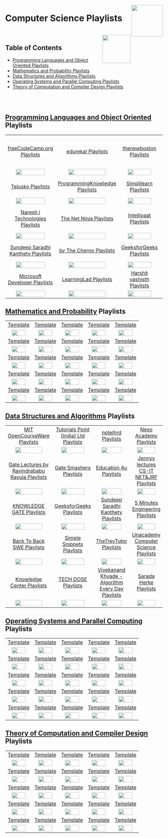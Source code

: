 <img align="right" width="100" src="https://github.com/cs-MohamedAyman/cs-MohamedAyman/blob/main/repos-logos/youtube.jpg"></img>

# Computer Science Playlists

<br>
<img align="right" width="90" src="https://github.com/cs-MohamedAyman/cs-MohamedAyman/blob/main/repos-icons/agenda.jpg">

## Table of Contents
  * [Programming Languages and Object Oriented Playlists](#Programming-Languages-and-Object-Oriented-Playlists)
  * [Mathematics and Probability Playlists](#Mathematics-and-Probability-Playlists)
  * [Data Structures and Algorithms Playlists](#Data-Structures-and-Algorithms-Playlists)
  * [Operating Systems and Parallel Computing Playlists](#Operating-Systems-and-Parallel-Computing-Playlists)
  * [Theory of Computation and Compiler Design Playlists](#Theory-of-Computation-and-Compiler-Design-Playlists)

<br><br>

## [Programming Languages and Object Oriented](https://github.com/cs-MohamedAyman/eLearning-Platforms/tree/master/YouTube-Playlists/Computer-Science/Programming-Languages-and-Object-Oriented/README.md) Playlists

<table>
    <tbody>
        <tr>
<td align="center" width="20%"><a href="https://github.com/cs-MohamedAyman/eLearning-Platforms/tree/master/YouTube-Playlists/Computer-Science/Programming-Languages-and-Object-Oriented/README.md">freeCodeCamp.org Playlists</a></td>
<td align="center" width="20%"><a href="https://github.com/cs-MohamedAyman/eLearning-Platforms/tree/master/YouTube-Playlists/Computer-Science/Programming-Languages-and-Object-Oriented/README.md">edureka! Playlists</a></td>
<td align="center" width="20%"><a href="https://github.com/cs-MohamedAyman/eLearning-Platforms/tree/master/YouTube-Playlists/Computer-Science/Programming-Languages-and-Object-Oriented/README.md">thenewboston Playlists</a></td>
<td align="center" width="20%"><a href="https://github.com/cs-MohamedAyman/eLearning-Platforms/tree/master/YouTube-Playlists/Computer-Science/Programming-Languages-and-Object-Oriented/README.md">Tutorials Point (India) Ltd. Playlists</a></td>
<td align="center" width="20%"><a href="https://github.com/cs-MohamedAyman/eLearning-Platforms/tree/master/YouTube-Playlists/Computer-Science/Programming-Languages-and-Object-Oriented/README.md">CodeWithHarry Playlists</a></td>
        </tr>
        <tr>
<td align="center" width="20%"><img src="https://github.com/cs-MohamedAyman/eLearning-Platforms/blob/master/YouTube-Playlists/org-logos/freeCodeCamp.org.jpg" width="80%"></img></td>
<td align="center" width="20%"><img src="https://github.com/cs-MohamedAyman/eLearning-Platforms/blob/master/YouTube-Playlists/org-logos/edureka.jpg" width="80%"></img></td>
<td align="center" width="20%"><img src="https://github.com/cs-MohamedAyman/eLearning-Platforms/blob/master/YouTube-Playlists/org-logos/thenewboston.jpg" width="80%"></img></td>
<td align="center" width="20%"><img src="https://github.com/cs-MohamedAyman/eLearning-Platforms/blob/master/YouTube-Playlists/org-logos/Tutorials%20Point%20(India)%20Ltd.jpg" width="80%"></img></td>
<td align="center" width="20%"><img src="https://github.com/cs-MohamedAyman/eLearning-Platforms/blob/master/YouTube-Playlists/org-logos/CodeWithHarry.jpg" width="80%"></img></td>
        </tr>
        <tr>
<td align="center" width="20%"><a href="https://github.com/cs-MohamedAyman/eLearning-Platforms/tree/master/YouTube-Playlists/Computer-Science/Programming-Languages-and-Object-Oriented/README.md">Telusko Playlists</a></td>
<td align="center" width="20%"><a href="https://github.com/cs-MohamedAyman/eLearning-Platforms/tree/master/YouTube-Playlists/Computer-Science/Programming-Languages-and-Object-Oriented/README.md">ProgrammingKnowledge Playlists</a></td>
<td align="center" width="20%"><a href="https://github.com/cs-MohamedAyman/eLearning-Platforms/tree/master/YouTube-Playlists/Computer-Science/Programming-Languages-and-Object-Oriented/README.md">Simplilearn Playlists</a></td>
<td align="center" width="20%"><a href="https://github.com/cs-MohamedAyman/eLearning-Platforms/tree/master/YouTube-Playlists/Computer-Science/Programming-Languages-and-Object-Oriented/README.md">Derek Banas Playlists</a></td>
<td align="center" width="20%"><a href="https://github.com/cs-MohamedAyman/eLearning-Platforms/tree/master/YouTube-Playlists/Computer-Science/Programming-Languages-and-Object-Oriented/README.md">Clever Programmer Playlists</a></td>
        </tr>
        <tr>
<td align="center" width="20%"><img src="https://github.com/cs-MohamedAyman/eLearning-Platforms/blob/master/YouTube-Playlists/org-logos/Telusko.jpg" width="80%"></img></td>
<td align="center" width="20%"><img src="https://github.com/cs-MohamedAyman/eLearning-Platforms/blob/master/YouTube-Playlists/org-logos/ProgrammingKnowledge.jpg" width="80%"></img></td>
<td align="center" width="20%"><img src="https://github.com/cs-MohamedAyman/eLearning-Platforms/blob/master/YouTube-Playlists/org-logos/Simplilearn.jpg" width="80%"></img></td>
<td align="center" width="20%"><img src="https://github.com/cs-MohamedAyman/eLearning-Platforms/blob/master/YouTube-Playlists/org-logos/Derek%20Banas.jpg" width="80%"></img></td>
<td align="center" width="20%"><img src="https://github.com/cs-MohamedAyman/eLearning-Platforms/blob/master/YouTube-Playlists/org-logos/Clever%20Programmer.jpg" width="80%"></img></td>
        </tr>
        <tr>
<td align="center" width="20%"><a href="https://github.com/cs-MohamedAyman/eLearning-Platforms/tree/master/YouTube-Playlists/Computer-Science/Programming-Languages-and-Object-Oriented/README.md">Naresh i Technologies Playlists</a></td>
<td align="center" width="20%"><a href="https://github.com/cs-MohamedAyman/eLearning-Platforms/tree/master/YouTube-Playlists/Computer-Science/Programming-Languages-and-Object-Oriented/README.md">The Net Ninja Playlists</a></td>
<td align="center" width="20%"><a href="https://github.com/cs-MohamedAyman/eLearning-Platforms/tree/master/YouTube-Playlists/Computer-Science/Programming-Languages-and-Object-Oriented/README.md">Intellipaat Playlists</a></td>
<td align="center" width="20%"><a href="https://github.com/cs-MohamedAyman/eLearning-Platforms/tree/master/YouTube-Playlists/Computer-Science/Programming-Languages-and-Object-Oriented/README.md">Tech With Tim Playlists</a></td>
<td align="center" width="20%"><a href="https://github.com/cs-MohamedAyman/eLearning-Platforms/tree/master/YouTube-Playlists/Computer-Science/Programming-Languages-and-Object-Oriented/README.md">easytuts4you Playlists</a></td>
        </tr>
        <tr>
<td align="center" width="20%"><img src="https://github.com/cs-MohamedAyman/eLearning-Platforms/blob/master/YouTube-Playlists/org-logos/Naresh%20i%20Technologies.jpg" width="80%"></img></td>
<td align="center" width="20%"><img src="https://github.com/cs-MohamedAyman/eLearning-Platforms/blob/master/YouTube-Playlists/org-logos/The%20Net%20Ninja.jpg" width="80%"></img></td>
<td align="center" width="20%"><img src="https://github.com/cs-MohamedAyman/eLearning-Platforms/blob/master/YouTube-Playlists/org-logos/Intellipaat.jpg" width="80%"></img></td>
<td align="center" width="20%"><img src="https://github.com/cs-MohamedAyman/eLearning-Platforms/blob/master/YouTube-Playlists/org-logos/Tech%20With%20Tim.jpg" width="80%"></img></td>
<td align="center" width="20%"><img src="https://github.com/cs-MohamedAyman/eLearning-Platforms/blob/master/YouTube-Playlists/org-logos/easytuts4you.jpg" width="80%"></img></td>
        </tr>
        <tr>
<td align="center" width="20%"><a href="https://github.com/cs-MohamedAyman/eLearning-Platforms/tree/master/YouTube-Playlists/Computer-Science/Programming-Languages-and-Object-Oriented/README.md">Sundeep Saradhi Kanthety Playlists</a></td>
<td align="center" width="20%"><a href="https://github.com/cs-MohamedAyman/eLearning-Platforms/tree/master/YouTube-Playlists/Computer-Science/Programming-Languages-and-Object-Oriented/README.md">by The Cherno Playlists</a></td>
<td align="center" width="20%"><a href="https://github.com/cs-MohamedAyman/eLearning-Platforms/tree/master/YouTube-Playlists/Computer-Science/Programming-Languages-and-Object-Oriented/README.md">GeeksforGeeks Playlists</a></td>
<td align="center" width="20%"><a href="https://github.com/cs-MohamedAyman/eLearning-Platforms/tree/master/YouTube-Playlists/Computer-Science/Programming-Languages-and-Object-Oriented/README.md">Geeky Shows Playlists</a></td>
<td align="center" width="20%"><a href="https://github.com/cs-MohamedAyman/eLearning-Platforms/tree/master/YouTube-Playlists/Computer-Science/Programming-Languages-and-Object-Oriented/README.md">Caleb Curry Playlists</a></td>
        </tr>
        <tr>
<td align="center" width="20%"><img src="https://github.com/cs-MohamedAyman/eLearning-Platforms/blob/master/YouTube-Playlists/org-logos/Sundeep%20Saradhi%20Kanthety.jpg" width="80%"></img></td>
<td align="center" width="20%"><img src="https://github.com/cs-MohamedAyman/eLearning-Platforms/blob/master/YouTube-Playlists/org-logos/The%20Cherno.jpg" width="80%"></img></td>
<td align="center" width="20%"><img src="https://github.com/cs-MohamedAyman/eLearning-Platforms/blob/master/YouTube-Playlists/org-logos/GeeksforGeeks.jpg" width="80%"></img></td>
<td align="center" width="20%"><img src="https://github.com/cs-MohamedAyman/eLearning-Platforms/blob/master/YouTube-Playlists/org-logos/Geeky%20Shows.jpg" width="80%"></img></td>
<td align="center" width="20%"><img src="https://github.com/cs-MohamedAyman/eLearning-Platforms/blob/master/YouTube-Playlists/org-logos/Caleb%20Curry.jpg" width="80%"></img></td>
        </tr>
        <tr>
<td align="center" width="20%"><a href="https://github.com/cs-MohamedAyman/eLearning-Platforms/tree/master/YouTube-Playlists/Computer-Science/Programming-Languages-and-Object-Oriented/README.md">Microsoft Developer Playlists</a></td>
<td align="center" width="20%"><a href="https://github.com/cs-MohamedAyman/eLearning-Platforms/tree/master/YouTube-Playlists/Computer-Science/Programming-Languages-and-Object-Oriented/README.md">LearningLad Playlists</a></td>
<td align="center" width="20%"><a href="https://github.com/cs-MohamedAyman/eLearning-Platforms/tree/master/YouTube-Playlists/Computer-Science/Programming-Languages-and-Object-Oriented/README.md">Harshit vashisth Playlists</a></td>
<td align="center" width="20%"><a href="https://github.com/cs-MohamedAyman/eLearning-Platforms/tree/master/YouTube-Playlists/Computer-Science/Programming-Languages-and-Object-Oriented/README.md">Simple Snippets Playlists</a></td>
<td align="center" width="20%"><a href="https://github.com/cs-MohamedAyman/eLearning-Platforms/tree/master/YouTube-Playlists/Computer-Science/Programming-Languages-and-Object-Oriented/README.md">Amulya's Academy Playlists</a></td>
        </tr>
        <tr>
<td align="center" width="20%"><img src="https://github.com/cs-MohamedAyman/eLearning-Platforms/blob/master/YouTube-Playlists/org-logos/Microsoft%20Developer.jpg" width="80%"></img></td>
<td align="center" width="20%"><img src="https://github.com/cs-MohamedAyman/eLearning-Platforms/blob/master/YouTube-Playlists/org-logos/LearningLad.jpg" width="80%"></img></td>
<td align="center" width="20%"><img src="https://github.com/cs-MohamedAyman/eLearning-Platforms/blob/master/YouTube-Playlists/org-logos/Harshit%20vashisth.jpg" width="80%"></img></td>
<td align="center" width="20%"><img src="https://github.com/cs-MohamedAyman/eLearning-Platforms/blob/master/YouTube-Playlists/org-logos/Simple%20Snippets.jpg" width="80%"></img></td>
<td align="center" width="20%"><img src="https://github.com/cs-MohamedAyman/eLearning-Platforms/blob/master/YouTube-Playlists/org-logos/Amulya's%20Academy.jpg" width="80%"></img></td>
        </tr>
    </tbody>
</table>

## [Mathematics and Probability](https://github.com/cs-MohamedAyman/eLearning-Platforms/tree/master/YouTube-Playlists/Computer-Science/Mathematics-and-Probability/README.md) Playlists

<table>
    <tbody>
        <tr>
<td align="center" width="20%"><a href="https://github.com/cs-MohamedAyman/eLearning-Platforms/tree/master/YouTube-Playlists/Computer-Science/Mathematics-and-Probability/README.md">Template</a></td>
<td align="center" width="20%"><a href="https://github.com/cs-MohamedAyman/eLearning-Platforms/tree/master/YouTube-Playlists/Computer-Science/Mathematics-and-Probability/README.md">Template</a></td>
<td align="center" width="20%"><a href="https://github.com/cs-MohamedAyman/eLearning-Platforms/tree/master/YouTube-Playlists/Computer-Science/Mathematics-and-Probability/README.md">Template</a></td>
<td align="center" width="20%"><a href="https://github.com/cs-MohamedAyman/eLearning-Platforms/tree/master/YouTube-Playlists/Computer-Science/Mathematics-and-Probability/README.md">Template</a></td>
<td align="center" width="20%"><a href="https://github.com/cs-MohamedAyman/eLearning-Platforms/tree/master/YouTube-Playlists/Computer-Science/Mathematics-and-Probability/README.md">Template</a></td>
        </tr>
        <tr>
<td align="center" width="20%"><img src="https://github.com/cs-MohamedAyman/eLearning-Platforms/blob/master/YouTube-Playlists/org-logos/image.jpg" width="80%"></img></td>
<td align="center" width="20%"><img src="https://github.com/cs-MohamedAyman/eLearning-Platforms/blob/master/YouTube-Playlists/org-logos/image.jpg" width="80%"></img></td>
<td align="center" width="20%"><img src="https://github.com/cs-MohamedAyman/eLearning-Platforms/blob/master/YouTube-Playlists/org-logos/image.jpg" width="80%"></img></td>
<td align="center" width="20%"><img src="https://github.com/cs-MohamedAyman/eLearning-Platforms/blob/master/YouTube-Playlists/org-logos/image.jpg" width="80%"></img></td>
<td align="center" width="20%"><img src="https://github.com/cs-MohamedAyman/eLearning-Platforms/blob/master/YouTube-Playlists/org-logos/image.jpg" width="80%"></img></td>
        </tr>
        <tr>
<td align="center" width="20%"><a href="https://github.com/cs-MohamedAyman/eLearning-Platforms/tree/master/YouTube-Playlists/Computer-Science/Mathematics-and-Probability/README.md">Template</a></td>
<td align="center" width="20%"><a href="https://github.com/cs-MohamedAyman/eLearning-Platforms/tree/master/YouTube-Playlists/Computer-Science/Mathematics-and-Probability/README.md">Template</a></td>
<td align="center" width="20%"><a href="https://github.com/cs-MohamedAyman/eLearning-Platforms/tree/master/YouTube-Playlists/Computer-Science/Mathematics-and-Probability/README.md">Template</a></td>
<td align="center" width="20%"><a href="https://github.com/cs-MohamedAyman/eLearning-Platforms/tree/master/YouTube-Playlists/Computer-Science/Mathematics-and-Probability/README.md">Template</a></td>
<td align="center" width="20%"><a href="https://github.com/cs-MohamedAyman/eLearning-Platforms/tree/master/YouTube-Playlists/Computer-Science/Mathematics-and-Probability/README.md">Template</a></td>
        </tr>
        <tr>
<td align="center" width="20%"><img src="https://github.com/cs-MohamedAyman/eLearning-Platforms/blob/master/YouTube-Playlists/org-logos/image.jpg" width="80%"></img></td>
<td align="center" width="20%"><img src="https://github.com/cs-MohamedAyman/eLearning-Platforms/blob/master/YouTube-Playlists/org-logos/image.jpg" width="80%"></img></td>
<td align="center" width="20%"><img src="https://github.com/cs-MohamedAyman/eLearning-Platforms/blob/master/YouTube-Playlists/org-logos/image.jpg" width="80%"></img></td>
<td align="center" width="20%"><img src="https://github.com/cs-MohamedAyman/eLearning-Platforms/blob/master/YouTube-Playlists/org-logos/image.jpg" width="80%"></img></td>
<td align="center" width="20%"><img src="https://github.com/cs-MohamedAyman/eLearning-Platforms/blob/master/YouTube-Playlists/org-logos/image.jpg" width="80%"></img></td>
        </tr>
        <tr>
<td align="center" width="20%"><a href="https://github.com/cs-MohamedAyman/eLearning-Platforms/tree/master/YouTube-Playlists/Computer-Science/Mathematics-and-Probability/README.md">Template</a></td>
<td align="center" width="20%"><a href="https://github.com/cs-MohamedAyman/eLearning-Platforms/tree/master/YouTube-Playlists/Computer-Science/Mathematics-and-Probability/README.md">Template</a></td>
<td align="center" width="20%"><a href="https://github.com/cs-MohamedAyman/eLearning-Platforms/tree/master/YouTube-Playlists/Computer-Science/Mathematics-and-Probability/README.md">Template</a></td>
<td align="center" width="20%"><a href="https://github.com/cs-MohamedAyman/eLearning-Platforms/tree/master/YouTube-Playlists/Computer-Science/Mathematics-and-Probability/README.md">Template</a></td>
<td align="center" width="20%"><a href="https://github.com/cs-MohamedAyman/eLearning-Platforms/tree/master/YouTube-Playlists/Computer-Science/Mathematics-and-Probability/README.md">Template</a></td>
        </tr>
        <tr>
<td align="center" width="20%"><img src="https://github.com/cs-MohamedAyman/eLearning-Platforms/blob/master/YouTube-Playlists/org-logos/image.jpg" width="80%"></img></td>
<td align="center" width="20%"><img src="https://github.com/cs-MohamedAyman/eLearning-Platforms/blob/master/YouTube-Playlists/org-logos/image.jpg" width="80%"></img></td>
<td align="center" width="20%"><img src="https://github.com/cs-MohamedAyman/eLearning-Platforms/blob/master/YouTube-Playlists/org-logos/image.jpg" width="80%"></img></td>
<td align="center" width="20%"><img src="https://github.com/cs-MohamedAyman/eLearning-Platforms/blob/master/YouTube-Playlists/org-logos/image.jpg" width="80%"></img></td>
<td align="center" width="20%"><img src="https://github.com/cs-MohamedAyman/eLearning-Platforms/blob/master/YouTube-Playlists/org-logos/image.jpg" width="80%"></img></td>
        </tr>
        <tr>
<td align="center" width="20%"><a href="https://github.com/cs-MohamedAyman/eLearning-Platforms/tree/master/YouTube-Playlists/Computer-Science/Mathematics-and-Probability/README.md">Template</a></td>
<td align="center" width="20%"><a href="https://github.com/cs-MohamedAyman/eLearning-Platforms/tree/master/YouTube-Playlists/Computer-Science/Mathematics-and-Probability/README.md">Template</a></td>
<td align="center" width="20%"><a href="https://github.com/cs-MohamedAyman/eLearning-Platforms/tree/master/YouTube-Playlists/Computer-Science/Mathematics-and-Probability/README.md">Template</a></td>
<td align="center" width="20%"><a href="https://github.com/cs-MohamedAyman/eLearning-Platforms/tree/master/YouTube-Playlists/Computer-Science/Mathematics-and-Probability/README.md">Template</a></td>
<td align="center" width="20%"><a href="https://github.com/cs-MohamedAyman/eLearning-Platforms/tree/master/YouTube-Playlists/Computer-Science/Mathematics-and-Probability/README.md">Template</a></td>
        </tr>
        <tr>
<td align="center" width="20%"><img src="https://github.com/cs-MohamedAyman/eLearning-Platforms/blob/master/YouTube-Playlists/org-logos/image.jpg" width="80%"></img></td>
<td align="center" width="20%"><img src="https://github.com/cs-MohamedAyman/eLearning-Platforms/blob/master/YouTube-Playlists/org-logos/image.jpg" width="80%"></img></td>
<td align="center" width="20%"><img src="https://github.com/cs-MohamedAyman/eLearning-Platforms/blob/master/YouTube-Playlists/org-logos/image.jpg" width="80%"></img></td>
<td align="center" width="20%"><img src="https://github.com/cs-MohamedAyman/eLearning-Platforms/blob/master/YouTube-Playlists/org-logos/image.jpg" width="80%"></img></td>
<td align="center" width="20%"><img src="https://github.com/cs-MohamedAyman/eLearning-Platforms/blob/master/YouTube-Playlists/org-logos/image.jpg" width="80%"></img></td>
        </tr>
        <tr>
<td align="center" width="20%"><a href="https://github.com/cs-MohamedAyman/eLearning-Platforms/tree/master/YouTube-Playlists/Computer-Science/Mathematics-and-Probability/README.md">Template</a></td>
<td align="center" width="20%"><a href="https://github.com/cs-MohamedAyman/eLearning-Platforms/tree/master/YouTube-Playlists/Computer-Science/Mathematics-and-Probability/README.md">Template</a></td>
<td align="center" width="20%"><a href="https://github.com/cs-MohamedAyman/eLearning-Platforms/tree/master/YouTube-Playlists/Computer-Science/Mathematics-and-Probability/README.md">Template</a></td>
<td align="center" width="20%"><a href="https://github.com/cs-MohamedAyman/eLearning-Platforms/tree/master/YouTube-Playlists/Computer-Science/Mathematics-and-Probability/README.md">Template</a></td>
<td align="center" width="20%"><a href="https://github.com/cs-MohamedAyman/eLearning-Platforms/tree/master/YouTube-Playlists/Computer-Science/Mathematics-and-Probability/README.md">Template</a></td>
        </tr>
        <tr>
<td align="center" width="20%"><img src="https://github.com/cs-MohamedAyman/eLearning-Platforms/blob/master/YouTube-Playlists/org-logos/image.jpg" width="80%"></img></td>
<td align="center" width="20%"><img src="https://github.com/cs-MohamedAyman/eLearning-Platforms/blob/master/YouTube-Playlists/org-logos/image.jpg" width="80%"></img></td>
<td align="center" width="20%"><img src="https://github.com/cs-MohamedAyman/eLearning-Platforms/blob/master/YouTube-Playlists/org-logos/image.jpg" width="80%"></img></td>
<td align="center" width="20%"><img src="https://github.com/cs-MohamedAyman/eLearning-Platforms/blob/master/YouTube-Playlists/org-logos/image.jpg" width="80%"></img></td>
<td align="center" width="20%"><img src="https://github.com/cs-MohamedAyman/eLearning-Platforms/blob/master/YouTube-Playlists/org-logos/image.jpg" width="80%"></img></td>
        </tr>
    </tbody>
</table>

## [Data Structures and Algorithms](https://github.com/cs-MohamedAyman/eLearning-Platforms/tree/master/YouTube-Playlists/Computer-Science/Data-Structures-and-Algorithms/README.md) Playlists

<table>
    <tbody>
        <tr>
<td align="center" width="20%"><a href="https://github.com/cs-MohamedAyman/eLearning-Platforms/tree/master/YouTube-Playlists/Computer-Science/Data-Structures-and-Algorithms/README.md">MIT OpenCourseWare Playlists</a></td>
<td align="center" width="20%"><a href="https://github.com/cs-MohamedAyman/eLearning-Platforms/tree/master/YouTube-Playlists/Computer-Science/Data-Structures-and-Algorithms/README.md">Tutorials Point (India) Ltd Playlists</a></td>
<td align="center" width="20%"><a href="https://github.com/cs-MohamedAyman/eLearning-Platforms/tree/master/YouTube-Playlists/Computer-Science/Data-Structures-and-Algorithms/README.md">nptelhrd Playlists</a></td>
<td align="center" width="20%"><a href="https://github.com/cs-MohamedAyman/eLearning-Platforms/tree/master/YouTube-Playlists/Computer-Science/Data-Structures-and-Algorithms/README.md">Neso Academy Playlists</a></td>
<td align="center" width="20%"><a href="https://github.com/cs-MohamedAyman/eLearning-Platforms/tree/master/YouTube-Playlists/Computer-Science/Data-Structures-and-Algorithms/README.md">mycodeschool Playlists</a></td>
        </tr>
        <tr>
<td align="center" width="20%"><img src="https://github.com/cs-MohamedAyman/eLearning-Platforms/blob/master/YouTube-Playlists/org-logos/MIT%20OpenCourseWare.jpg" width="80%"></img></td>
<td align="center" width="20%"><img src="https://github.com/cs-MohamedAyman/eLearning-Platforms/blob/master/YouTube-Playlists/org-logos/Tutorials%20Point%20(India)%20Ltd.jpg" width="80%"></img></td>
<td align="center" width="20%"><img src="https://github.com/cs-MohamedAyman/eLearning-Platforms/blob/master/YouTube-Playlists/org-logos/nptelhrd.jpg" width="80%"></img></td>
<td align="center" width="20%"><img src="https://github.com/cs-MohamedAyman/eLearning-Platforms/blob/master/YouTube-Playlists/org-logos/Neso%20Academy.jpg" width="80%"></img></td>
<td align="center" width="20%"><img src="https://github.com/cs-MohamedAyman/eLearning-Platforms/blob/master/YouTube-Playlists/org-logos/mycodeschool.jpg" width="80%"></img></td>
        </tr>
        <tr>
<td align="center" width="20%"><a href="https://github.com/cs-MohamedAyman/eLearning-Platforms/tree/master/YouTube-Playlists/Computer-Science/Data-Structures-and-Algorithms/README.md">Gate Lectures by Ravindrababu Ravula Playlists</a></td>
<td align="center" width="20%"><a href="https://github.com/cs-MohamedAyman/eLearning-Platforms/tree/master/YouTube-Playlists/Computer-Science/Data-Structures-and-Algorithms/README.md">Gate Smashers Playlists</a></td>
<td align="center" width="20%"><a href="https://github.com/cs-MohamedAyman/eLearning-Platforms/tree/master/YouTube-Playlists/Computer-Science/Data-Structures-and-Algorithms/README.md">Education 4u Playlists</a></td>
<td align="center" width="20%"><a href="https://github.com/cs-MohamedAyman/eLearning-Platforms/tree/master/YouTube-Playlists/Computer-Science/Data-Structures-and-Algorithms/README.md">Jennys lectures CS-IT NET&JRF Playlists</a></td>
<td align="center" width="20%"><a href="https://github.com/cs-MohamedAyman/eLearning-Platforms/tree/master/YouTube-Playlists/Computer-Science/Data-Structures-and-Algorithms/README.md">Easy Engineering Classes Playlists</a></td>
        </tr>
        <tr>
<td align="center" width="20%"><img src="https://github.com/cs-MohamedAyman/eLearning-Platforms/blob/master/YouTube-Playlists/org-logos/Gate%20Lectures%20by%20Ravindrababu%20Ravula.jpg" width="80%"></img></td>
<td align="center" width="20%"><img src="https://github.com/cs-MohamedAyman/eLearning-Platforms/blob/master/YouTube-Playlists/org-logos/Gate%20Smashers.jpg" width="80%"></img></td>
<td align="center" width="20%"><img src="https://github.com/cs-MohamedAyman/eLearning-Platforms/blob/master/YouTube-Playlists/org-logos/Education%204u.jpg" width="80%"></img></td>
<td align="center" width="20%"><img src="https://github.com/cs-MohamedAyman/eLearning-Platforms/blob/master/YouTube-Playlists/org-logos/Jennys%20lectures%20CS-IT%20NET&JRF.jpg" width="80%"></img></td>
<td align="center" width="20%"><img src="https://github.com/cs-MohamedAyman/eLearning-Platforms/blob/master/YouTube-Playlists/org-logos/Easy%20Engineering%20Classes.jpg" width="80%"></img></td>
        </tr>
        <tr>
<td align="center" width="20%"><a href="https://github.com/cs-MohamedAyman/eLearning-Platforms/tree/master/YouTube-Playlists/Computer-Science/Data-Structures-and-Algorithms/README.md">KNOWLEDGE GATE Playlists</a></td>
<td align="center" width="20%"><a href="https://github.com/cs-MohamedAyman/eLearning-Platforms/tree/master/YouTube-Playlists/Computer-Science/Data-Structures-and-Algorithms/README.md">GeeksforGeeks Playlists</a></td>
<td align="center" width="20%"><a href="https://github.com/cs-MohamedAyman/eLearning-Platforms/tree/master/YouTube-Playlists/Computer-Science/Data-Structures-and-Algorithms/README.md">Sundeep Saradhi Kanthety Playlists</a></td>
<td align="center" width="20%"><a href="https://github.com/cs-MohamedAyman/eLearning-Platforms/tree/master/YouTube-Playlists/Computer-Science/Data-Structures-and-Algorithms/README.md">5 Minutes Engineering Playlists</a></td>
<td align="center" width="20%"><a href="https://github.com/cs-MohamedAyman/eLearning-Platforms/tree/master/YouTube-Playlists/Computer-Science/Data-Structures-and-Algorithms/README.md">Tushar Roy - Coding Made Simple Playlists</a></td>
        </tr>
        <tr>
<td align="center" width="20%"><img src="https://github.com/cs-MohamedAyman/eLearning-Platforms/blob/master/YouTube-Playlists/org-logos/KNOWLEDGE%20GATE.jpg" width="80%"></img></td>
<td align="center" width="20%"><img src="https://github.com/cs-MohamedAyman/eLearning-Platforms/blob/master/YouTube-Playlists/org-logos/GeeksforGeeks.jpg" width="80%"></img></td>
<td align="center" width="20%"><img src="https://github.com/cs-MohamedAyman/eLearning-Platforms/blob/master/YouTube-Playlists/org-logos/Sundeep%20Saradhi%20Kanthety.jpg" width="80%"></img></td>
<td align="center" width="20%"><img src="https://github.com/cs-MohamedAyman/eLearning-Platforms/blob/master/YouTube-Playlists/org-logos/5%20Minutes%20Engineering.jpg" width="80%"></img></td>
<td align="center" width="20%"><img src="https://github.com/cs-MohamedAyman/eLearning-Platforms/blob/master/YouTube-Playlists/org-logos/Tushar%20Roy%20-%20Coding%20Made%20Simple.jpg" width="80%"></img></td>
        </tr>
        <tr>
<td align="center" width="20%"><a href="https://github.com/cs-MohamedAyman/eLearning-Platforms/tree/master/YouTube-Playlists/Computer-Science/Data-Structures-and-Algorithms/README.md">Back To Back SWE Playlists</a></td>
<td align="center" width="20%"><a href="https://github.com/cs-MohamedAyman/eLearning-Platforms/tree/master/YouTube-Playlists/Computer-Science/Data-Structures-and-Algorithms/README.md">Simple Snippets Playlists</a></td>
<td align="center" width="20%"><a href="https://github.com/cs-MohamedAyman/eLearning-Platforms/tree/master/YouTube-Playlists/Computer-Science/Data-Structures-and-Algorithms/README.md">TheTrevTutor Playlists</a></td>
<td align="center" width="20%"><a href="https://github.com/cs-MohamedAyman/eLearning-Platforms/tree/master/YouTube-Playlists/Computer-Science/Data-Structures-and-Algorithms/README.md">Unacademy Computer Science Playlists</a></td>
<td align="center" width="20%"><a href="https://github.com/cs-MohamedAyman/eLearning-Platforms/tree/master/YouTube-Playlists/Computer-Science/Data-Structures-and-Algorithms/README.md">WilliamFiset Playlists</a></td>
        </tr>
        <tr>
<td align="center" width="20%"><img src="https://github.com/cs-MohamedAyman/eLearning-Platforms/blob/master/YouTube-Playlists/org-logos/Back%20To%20Back%20SWE.jpg" width="80%"></img></td>
<td align="center" width="20%"><img src="https://github.com/cs-MohamedAyman/eLearning-Platforms/blob/master/YouTube-Playlists/org-logos/Simple%20Snippets.jpg" width="80%"></img></td>
<td align="center" width="20%"><img src="https://github.com/cs-MohamedAyman/eLearning-Platforms/blob/master/YouTube-Playlists/org-logos/TheTrevTutor.jpg" width="80%"></img></td>
<td align="center" width="20%"><img src="https://github.com/cs-MohamedAyman/eLearning-Platforms/blob/master/YouTube-Playlists/org-logos/Unacademy%20Computer%20Science.jpg" width="80%"></img></td>
<td align="center" width="20%"><img src="https://github.com/cs-MohamedAyman/eLearning-Platforms/blob/master/YouTube-Playlists/org-logos/WilliamFiset.jpg" width="80%"></img></td>
        </tr>
        <tr>
<td align="center" width="20%"><a href="https://github.com/cs-MohamedAyman/eLearning-Platforms/tree/master/YouTube-Playlists/Computer-Science/Data-Structures-and-Algorithms/README.md">Knowledge Center Playlists</a></td>
<td align="center" width="20%"><a href="https://github.com/cs-MohamedAyman/eLearning-Platforms/tree/master/YouTube-Playlists/Computer-Science/Data-Structures-and-Algorithms/README.md">TECH DOSE Playlists</a></td>
<td align="center" width="20%"><a href="https://github.com/cs-MohamedAyman/eLearning-Platforms/tree/master/YouTube-Playlists/Computer-Science/Data-Structures-and-Algorithms/README.md">Vivekanand Khyade - Algorithm Every Day Playlists</a></td>
<td align="center" width="20%"><a href="https://github.com/cs-MohamedAyman/eLearning-Platforms/tree/master/YouTube-Playlists/Computer-Science/Data-Structures-and-Algorithms/README.md">Sarada Herke Playlists</a></td>
<td align="center" width="20%"><a href="https://github.com/cs-MohamedAyman/eLearning-Platforms/tree/master/YouTube-Playlists/Computer-Science/Data-Structures-and-Algorithms/README.md">Byte by Byte Playlists</a></td>
        </tr>
        <tr>
<td align="center" width="20%"><img src="https://github.com/cs-MohamedAyman/eLearning-Platforms/blob/master/YouTube-Playlists/org-logos/Knowledge%20Center.jpg" width="80%"></img></td>
<td align="center" width="20%"><img src="https://github.com/cs-MohamedAyman/eLearning-Platforms/blob/master/YouTube-Playlists/org-logos/TECH%20DOSE.jpg" width="80%"></img></td>
<td align="center" width="20%"><img src="https://github.com/cs-MohamedAyman/eLearning-Platforms/blob/master/YouTube-Playlists/org-logos/Vivekanand%20Khyade%20-%20Algorithm%20Every%20Day.jpg" width="80%"></img></td>
<td align="center" width="20%"><img src="https://github.com/cs-MohamedAyman/eLearning-Platforms/blob/master/YouTube-Playlists/org-logos/Sarada%20Herke.jpg" width="80%"></img></td>
<td align="center" width="20%"><img src="https://github.com/cs-MohamedAyman/eLearning-Platforms/blob/master/YouTube-Playlists/org-logos/Byte%20by%20Byte.jpg" width="80%"></img></td>
        </tr>
    </tbody>
</table>

## [Operating Systems and Parallel Computing](https://github.com/cs-MohamedAyman/eLearning-Platforms/tree/master/YouTube-Playlists/Computer-Science/Operating-Systems-and-Parallel-Computing/README.md) Playlists

<table>
    <tbody>
        <tr>
<td align="center" width="20%"><a href="https://github.com/cs-MohamedAyman/eLearning-Platforms/tree/master/YouTube-Playlists/Computer-Science/Operating-Systems-and-Parallel-Computing/README.md">Template</a></td>
<td align="center" width="20%"><a href="https://github.com/cs-MohamedAyman/eLearning-Platforms/tree/master/YouTube-Playlists/Computer-Science/Operating-Systems-and-Parallel-Computing/README.md">Template</a></td>
<td align="center" width="20%"><a href="https://github.com/cs-MohamedAyman/eLearning-Platforms/tree/master/YouTube-Playlists/Computer-Science/Operating-Systems-and-Parallel-Computing/README.md">Template</a></td>
<td align="center" width="20%"><a href="https://github.com/cs-MohamedAyman/eLearning-Platforms/tree/master/YouTube-Playlists/Computer-Science/Operating-Systems-and-Parallel-Computing/README.md">Template</a></td>
<td align="center" width="20%"><a href="https://github.com/cs-MohamedAyman/eLearning-Platforms/tree/master/YouTube-Playlists/Computer-Science/Operating-Systems-and-Parallel-Computing/README.md">Template</a></td>
        </tr>
        <tr>
<td align="center" width="20%"><img src="https://github.com/cs-MohamedAyman/eLearning-Platforms/blob/master/YouTube-Playlists/org-logos/image.jpg" width="80%"></img></td>
<td align="center" width="20%"><img src="https://github.com/cs-MohamedAyman/eLearning-Platforms/blob/master/YouTube-Playlists/org-logos/image.jpg" width="80%"></img></td>
<td align="center" width="20%"><img src="https://github.com/cs-MohamedAyman/eLearning-Platforms/blob/master/YouTube-Playlists/org-logos/image.jpg" width="80%"></img></td>
<td align="center" width="20%"><img src="https://github.com/cs-MohamedAyman/eLearning-Platforms/blob/master/YouTube-Playlists/org-logos/image.jpg" width="80%"></img></td>
<td align="center" width="20%"><img src="https://github.com/cs-MohamedAyman/eLearning-Platforms/blob/master/YouTube-Playlists/org-logos/image.jpg" width="80%"></img></td>
        </tr>
        <tr>
<td align="center" width="20%"><a href="https://github.com/cs-MohamedAyman/eLearning-Platforms/tree/master/YouTube-Playlists/Computer-Science/Operating-Systems-and-Parallel-Computing/README.md">Template</a></td>
<td align="center" width="20%"><a href="https://github.com/cs-MohamedAyman/eLearning-Platforms/tree/master/YouTube-Playlists/Computer-Science/Operating-Systems-and-Parallel-Computing/README.md">Template</a></td>
<td align="center" width="20%"><a href="https://github.com/cs-MohamedAyman/eLearning-Platforms/tree/master/YouTube-Playlists/Computer-Science/Operating-Systems-and-Parallel-Computing/README.md">Template</a></td>
<td align="center" width="20%"><a href="https://github.com/cs-MohamedAyman/eLearning-Platforms/tree/master/YouTube-Playlists/Computer-Science/Operating-Systems-and-Parallel-Computing/README.md">Template</a></td>
<td align="center" width="20%"><a href="https://github.com/cs-MohamedAyman/eLearning-Platforms/tree/master/YouTube-Playlists/Computer-Science/Operating-Systems-and-Parallel-Computing/README.md">Template</a></td>
        </tr>
        <tr>
<td align="center" width="20%"><img src="https://github.com/cs-MohamedAyman/eLearning-Platforms/blob/master/YouTube-Playlists/org-logos/image.jpg" width="80%"></img></td>
<td align="center" width="20%"><img src="https://github.com/cs-MohamedAyman/eLearning-Platforms/blob/master/YouTube-Playlists/org-logos/image.jpg" width="80%"></img></td>
<td align="center" width="20%"><img src="https://github.com/cs-MohamedAyman/eLearning-Platforms/blob/master/YouTube-Playlists/org-logos/image.jpg" width="80%"></img></td>
<td align="center" width="20%"><img src="https://github.com/cs-MohamedAyman/eLearning-Platforms/blob/master/YouTube-Playlists/org-logos/image.jpg" width="80%"></img></td>
<td align="center" width="20%"><img src="https://github.com/cs-MohamedAyman/eLearning-Platforms/blob/master/YouTube-Playlists/org-logos/image.jpg" width="80%"></img></td>
        </tr>
        <tr>
<td align="center" width="20%"><a href="https://github.com/cs-MohamedAyman/eLearning-Platforms/tree/master/YouTube-Playlists/Computer-Science/Operating-Systems-and-Parallel-Computing/README.md">Template</a></td>
<td align="center" width="20%"><a href="https://github.com/cs-MohamedAyman/eLearning-Platforms/tree/master/YouTube-Playlists/Computer-Science/Operating-Systems-and-Parallel-Computing/README.md">Template</a></td>
<td align="center" width="20%"><a href="https://github.com/cs-MohamedAyman/eLearning-Platforms/tree/master/YouTube-Playlists/Computer-Science/Operating-Systems-and-Parallel-Computing/README.md">Template</a></td>
<td align="center" width="20%"><a href="https://github.com/cs-MohamedAyman/eLearning-Platforms/tree/master/YouTube-Playlists/Computer-Science/Operating-Systems-and-Parallel-Computing/README.md">Template</a></td>
<td align="center" width="20%"><a href="https://github.com/cs-MohamedAyman/eLearning-Platforms/tree/master/YouTube-Playlists/Computer-Science/Operating-Systems-and-Parallel-Computing/README.md">Template</a></td>
        </tr>
        <tr>
<td align="center" width="20%"><img src="https://github.com/cs-MohamedAyman/eLearning-Platforms/blob/master/YouTube-Playlists/org-logos/image.jpg" width="80%"></img></td>
<td align="center" width="20%"><img src="https://github.com/cs-MohamedAyman/eLearning-Platforms/blob/master/YouTube-Playlists/org-logos/image.jpg" width="80%"></img></td>
<td align="center" width="20%"><img src="https://github.com/cs-MohamedAyman/eLearning-Platforms/blob/master/YouTube-Playlists/org-logos/image.jpg" width="80%"></img></td>
<td align="center" width="20%"><img src="https://github.com/cs-MohamedAyman/eLearning-Platforms/blob/master/YouTube-Playlists/org-logos/image.jpg" width="80%"></img></td>
<td align="center" width="20%"><img src="https://github.com/cs-MohamedAyman/eLearning-Platforms/blob/master/YouTube-Playlists/org-logos/image.jpg" width="80%"></img></td>
        </tr>
        <tr>
<td align="center" width="20%"><a href="https://github.com/cs-MohamedAyman/eLearning-Platforms/tree/master/YouTube-Playlists/Computer-Science/Operating-Systems-and-Parallel-Computing/README.md">Template</a></td>
<td align="center" width="20%"><a href="https://github.com/cs-MohamedAyman/eLearning-Platforms/tree/master/YouTube-Playlists/Computer-Science/Operating-Systems-and-Parallel-Computing/README.md">Template</a></td>
<td align="center" width="20%"><a href="https://github.com/cs-MohamedAyman/eLearning-Platforms/tree/master/YouTube-Playlists/Computer-Science/Operating-Systems-and-Parallel-Computing/README.md">Template</a></td>
<td align="center" width="20%"><a href="https://github.com/cs-MohamedAyman/eLearning-Platforms/tree/master/YouTube-Playlists/Computer-Science/Operating-Systems-and-Parallel-Computing/README.md">Template</a></td>
<td align="center" width="20%"><a href="https://github.com/cs-MohamedAyman/eLearning-Platforms/tree/master/YouTube-Playlists/Computer-Science/Operating-Systems-and-Parallel-Computing/README.md">Template</a></td>
        </tr>
        <tr>
<td align="center" width="20%"><img src="https://github.com/cs-MohamedAyman/eLearning-Platforms/blob/master/YouTube-Playlists/org-logos/image.jpg" width="80%"></img></td>
<td align="center" width="20%"><img src="https://github.com/cs-MohamedAyman/eLearning-Platforms/blob/master/YouTube-Playlists/org-logos/image.jpg" width="80%"></img></td>
<td align="center" width="20%"><img src="https://github.com/cs-MohamedAyman/eLearning-Platforms/blob/master/YouTube-Playlists/org-logos/image.jpg" width="80%"></img></td>
<td align="center" width="20%"><img src="https://github.com/cs-MohamedAyman/eLearning-Platforms/blob/master/YouTube-Playlists/org-logos/image.jpg" width="80%"></img></td>
<td align="center" width="20%"><img src="https://github.com/cs-MohamedAyman/eLearning-Platforms/blob/master/YouTube-Playlists/org-logos/image.jpg" width="80%"></img></td>
        </tr>
        <tr>
<td align="center" width="20%"><a href="https://github.com/cs-MohamedAyman/eLearning-Platforms/tree/master/YouTube-Playlists/Computer-Science/Operating-Systems-and-Parallel-Computing/README.md">Template</a></td>
<td align="center" width="20%"><a href="https://github.com/cs-MohamedAyman/eLearning-Platforms/tree/master/YouTube-Playlists/Computer-Science/Operating-Systems-and-Parallel-Computing/README.md">Template</a></td>
<td align="center" width="20%"><a href="https://github.com/cs-MohamedAyman/eLearning-Platforms/tree/master/YouTube-Playlists/Computer-Science/Operating-Systems-and-Parallel-Computing/README.md">Template</a></td>
<td align="center" width="20%"><a href="https://github.com/cs-MohamedAyman/eLearning-Platforms/tree/master/YouTube-Playlists/Computer-Science/Operating-Systems-and-Parallel-Computing/README.md">Template</a></td>
<td align="center" width="20%"><a href="https://github.com/cs-MohamedAyman/eLearning-Platforms/tree/master/YouTube-Playlists/Computer-Science/Operating-Systems-and-Parallel-Computing/README.md">Template</a></td>
        </tr>
        <tr>
<td align="center" width="20%"><img src="https://github.com/cs-MohamedAyman/eLearning-Platforms/blob/master/YouTube-Playlists/org-logos/image.jpg" width="80%"></img></td>
<td align="center" width="20%"><img src="https://github.com/cs-MohamedAyman/eLearning-Platforms/blob/master/YouTube-Playlists/org-logos/image.jpg" width="80%"></img></td>
<td align="center" width="20%"><img src="https://github.com/cs-MohamedAyman/eLearning-Platforms/blob/master/YouTube-Playlists/org-logos/image.jpg" width="80%"></img></td>
<td align="center" width="20%"><img src="https://github.com/cs-MohamedAyman/eLearning-Platforms/blob/master/YouTube-Playlists/org-logos/image.jpg" width="80%"></img></td>
<td align="center" width="20%"><img src="https://github.com/cs-MohamedAyman/eLearning-Platforms/blob/master/YouTube-Playlists/org-logos/image.jpg" width="80%"></img></td>
        </tr>
    </tbody>
</table>

## [Theory of Computation and Compiler Design](https://github.com/cs-MohamedAyman/eLearning-Platforms/tree/master/YouTube-Playlists/Computer-Science/Theory-of-Computation-and-Compiler-Design/README.md) Playlists

<table>
    <tbody>
        <tr>
<td align="center" width="20%"><a href="https://github.com/cs-MohamedAyman/eLearning-Platforms/tree/master/YouTube-Playlists/Computer-Science/Theory-of-Computation-and-Compiler-Design/README.md">Template</a></td>
<td align="center" width="20%"><a href="https://github.com/cs-MohamedAyman/eLearning-Platforms/tree/master/YouTube-Playlists/Computer-Science/Theory-of-Computation-and-Compiler-Design/README.md">Template</a></td>
<td align="center" width="20%"><a href="https://github.com/cs-MohamedAyman/eLearning-Platforms/tree/master/YouTube-Playlists/Computer-Science/Theory-of-Computation-and-Compiler-Design/README.md">Template</a></td>
<td align="center" width="20%"><a href="https://github.com/cs-MohamedAyman/eLearning-Platforms/tree/master/YouTube-Playlists/Computer-Science/Theory-of-Computation-and-Compiler-Design/README.md">Template</a></td>
<td align="center" width="20%"><a href="https://github.com/cs-MohamedAyman/eLearning-Platforms/tree/master/YouTube-Playlists/Computer-Science/Theory-of-Computation-and-Compiler-Design/README.md">Template</a></td>
        </tr>
        <tr>
<td align="center" width="20%"><img src="https://github.com/cs-MohamedAyman/eLearning-Platforms/blob/master/YouTube-Playlists/org-logos/image.jpg" width="80%"></img></td>
<td align="center" width="20%"><img src="https://github.com/cs-MohamedAyman/eLearning-Platforms/blob/master/YouTube-Playlists/org-logos/image.jpg" width="80%"></img></td>
<td align="center" width="20%"><img src="https://github.com/cs-MohamedAyman/eLearning-Platforms/blob/master/YouTube-Playlists/org-logos/image.jpg" width="80%"></img></td>
<td align="center" width="20%"><img src="https://github.com/cs-MohamedAyman/eLearning-Platforms/blob/master/YouTube-Playlists/org-logos/image.jpg" width="80%"></img></td>
<td align="center" width="20%"><img src="https://github.com/cs-MohamedAyman/eLearning-Platforms/blob/master/YouTube-Playlists/org-logos/image.jpg" width="80%"></img></td>
        </tr>
        <tr>
<td align="center" width="20%"><a href="https://github.com/cs-MohamedAyman/eLearning-Platforms/tree/master/YouTube-Playlists/Computer-Science/Theory-of-Computation-and-Compiler-Design/README.md">Template</a></td>
<td align="center" width="20%"><a href="https://github.com/cs-MohamedAyman/eLearning-Platforms/tree/master/YouTube-Playlists/Computer-Science/Theory-of-Computation-and-Compiler-Design/README.md">Template</a></td>
<td align="center" width="20%"><a href="https://github.com/cs-MohamedAyman/eLearning-Platforms/tree/master/YouTube-Playlists/Computer-Science/Theory-of-Computation-and-Compiler-Design/README.md">Template</a></td>
<td align="center" width="20%"><a href="https://github.com/cs-MohamedAyman/eLearning-Platforms/tree/master/YouTube-Playlists/Computer-Science/Theory-of-Computation-and-Compiler-Design/README.md">Template</a></td>
<td align="center" width="20%"><a href="https://github.com/cs-MohamedAyman/eLearning-Platforms/tree/master/YouTube-Playlists/Computer-Science/Theory-of-Computation-and-Compiler-Design/README.md">Template</a></td>
        </tr>
        <tr>
<td align="center" width="20%"><img src="https://github.com/cs-MohamedAyman/eLearning-Platforms/blob/master/YouTube-Playlists/org-logos/image.jpg" width="80%"></img></td>
<td align="center" width="20%"><img src="https://github.com/cs-MohamedAyman/eLearning-Platforms/blob/master/YouTube-Playlists/org-logos/image.jpg" width="80%"></img></td>
<td align="center" width="20%"><img src="https://github.com/cs-MohamedAyman/eLearning-Platforms/blob/master/YouTube-Playlists/org-logos/image.jpg" width="80%"></img></td>
<td align="center" width="20%"><img src="https://github.com/cs-MohamedAyman/eLearning-Platforms/blob/master/YouTube-Playlists/org-logos/image.jpg" width="80%"></img></td>
<td align="center" width="20%"><img src="https://github.com/cs-MohamedAyman/eLearning-Platforms/blob/master/YouTube-Playlists/org-logos/image.jpg" width="80%"></img></td>
        </tr>
        <tr>
<td align="center" width="20%"><a href="https://github.com/cs-MohamedAyman/eLearning-Platforms/tree/master/YouTube-Playlists/Computer-Science/Theory-of-Computation-and-Compiler-Design/README.md">Template</a></td>
<td align="center" width="20%"><a href="https://github.com/cs-MohamedAyman/eLearning-Platforms/tree/master/YouTube-Playlists/Computer-Science/Theory-of-Computation-and-Compiler-Design/README.md">Template</a></td>
<td align="center" width="20%"><a href="https://github.com/cs-MohamedAyman/eLearning-Platforms/tree/master/YouTube-Playlists/Computer-Science/Theory-of-Computation-and-Compiler-Design/README.md">Template</a></td>
<td align="center" width="20%"><a href="https://github.com/cs-MohamedAyman/eLearning-Platforms/tree/master/YouTube-Playlists/Computer-Science/Theory-of-Computation-and-Compiler-Design/README.md">Template</a></td>
<td align="center" width="20%"><a href="https://github.com/cs-MohamedAyman/eLearning-Platforms/tree/master/YouTube-Playlists/Computer-Science/Theory-of-Computation-and-Compiler-Design/README.md">Template</a></td>
        </tr>
        <tr>
<td align="center" width="20%"><img src="https://github.com/cs-MohamedAyman/eLearning-Platforms/blob/master/YouTube-Playlists/org-logos/image.jpg" width="80%"></img></td>
<td align="center" width="20%"><img src="https://github.com/cs-MohamedAyman/eLearning-Platforms/blob/master/YouTube-Playlists/org-logos/image.jpg" width="80%"></img></td>
<td align="center" width="20%"><img src="https://github.com/cs-MohamedAyman/eLearning-Platforms/blob/master/YouTube-Playlists/org-logos/image.jpg" width="80%"></img></td>
<td align="center" width="20%"><img src="https://github.com/cs-MohamedAyman/eLearning-Platforms/blob/master/YouTube-Playlists/org-logos/image.jpg" width="80%"></img></td>
<td align="center" width="20%"><img src="https://github.com/cs-MohamedAyman/eLearning-Platforms/blob/master/YouTube-Playlists/org-logos/image.jpg" width="80%"></img></td>
        </tr>
        <tr>
<td align="center" width="20%"><a href="https://github.com/cs-MohamedAyman/eLearning-Platforms/tree/master/YouTube-Playlists/Computer-Science/Theory-of-Computation-and-Compiler-Design/README.md">Template</a></td>
<td align="center" width="20%"><a href="https://github.com/cs-MohamedAyman/eLearning-Platforms/tree/master/YouTube-Playlists/Computer-Science/Theory-of-Computation-and-Compiler-Design/README.md">Template</a></td>
<td align="center" width="20%"><a href="https://github.com/cs-MohamedAyman/eLearning-Platforms/tree/master/YouTube-Playlists/Computer-Science/Theory-of-Computation-and-Compiler-Design/README.md">Template</a></td>
<td align="center" width="20%"><a href="https://github.com/cs-MohamedAyman/eLearning-Platforms/tree/master/YouTube-Playlists/Computer-Science/Theory-of-Computation-and-Compiler-Design/README.md">Template</a></td>
<td align="center" width="20%"><a href="https://github.com/cs-MohamedAyman/eLearning-Platforms/tree/master/YouTube-Playlists/Computer-Science/Theory-of-Computation-and-Compiler-Design/README.md">Template</a></td>
        </tr>
        <tr>
<td align="center" width="20%"><img src="https://github.com/cs-MohamedAyman/eLearning-Platforms/blob/master/YouTube-Playlists/org-logos/image.jpg" width="80%"></img></td>
<td align="center" width="20%"><img src="https://github.com/cs-MohamedAyman/eLearning-Platforms/blob/master/YouTube-Playlists/org-logos/image.jpg" width="80%"></img></td>
<td align="center" width="20%"><img src="https://github.com/cs-MohamedAyman/eLearning-Platforms/blob/master/YouTube-Playlists/org-logos/image.jpg" width="80%"></img></td>
<td align="center" width="20%"><img src="https://github.com/cs-MohamedAyman/eLearning-Platforms/blob/master/YouTube-Playlists/org-logos/image.jpg" width="80%"></img></td>
<td align="center" width="20%"><img src="https://github.com/cs-MohamedAyman/eLearning-Platforms/blob/master/YouTube-Playlists/org-logos/image.jpg" width="80%"></img></td>
        </tr>
        <tr>
<td align="center" width="20%"><a href="https://github.com/cs-MohamedAyman/eLearning-Platforms/tree/master/YouTube-Playlists/Computer-Science/Theory-of-Computation-and-Compiler-Design/README.md">Template</a></td>
<td align="center" width="20%"><a href="https://github.com/cs-MohamedAyman/eLearning-Platforms/tree/master/YouTube-Playlists/Computer-Science/Theory-of-Computation-and-Compiler-Design/README.md">Template</a></td>
<td align="center" width="20%"><a href="https://github.com/cs-MohamedAyman/eLearning-Platforms/tree/master/YouTube-Playlists/Computer-Science/Theory-of-Computation-and-Compiler-Design/README.md">Template</a></td>
<td align="center" width="20%"><a href="https://github.com/cs-MohamedAyman/eLearning-Platforms/tree/master/YouTube-Playlists/Computer-Science/Theory-of-Computation-and-Compiler-Design/README.md">Template</a></td>
<td align="center" width="20%"><a href="https://github.com/cs-MohamedAyman/eLearning-Platforms/tree/master/YouTube-Playlists/Computer-Science/Theory-of-Computation-and-Compiler-Design/README.md">Template</a></td>
        </tr>
        <tr>
<td align="center" width="20%"><img src="https://github.com/cs-MohamedAyman/eLearning-Platforms/blob/master/YouTube-Playlists/org-logos/image.jpg" width="80%"></img></td>
<td align="center" width="20%"><img src="https://github.com/cs-MohamedAyman/eLearning-Platforms/blob/master/YouTube-Playlists/org-logos/image.jpg" width="80%"></img></td>
<td align="center" width="20%"><img src="https://github.com/cs-MohamedAyman/eLearning-Platforms/blob/master/YouTube-Playlists/org-logos/image.jpg" width="80%"></img></td>
<td align="center" width="20%"><img src="https://github.com/cs-MohamedAyman/eLearning-Platforms/blob/master/YouTube-Playlists/org-logos/image.jpg" width="80%"></img></td>
<td align="center" width="20%"><img src="https://github.com/cs-MohamedAyman/eLearning-Platforms/blob/master/YouTube-Playlists/org-logos/image.jpg" width="80%"></img></td>
        </tr>
    </tbody>
</table>
